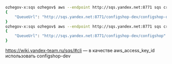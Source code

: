 ```bash
ozhegov-x:sqs ozhegov$ aws --endpoint http://sqs.yandex.net:8771 sqs create-queue --cli-input-json file://dev/configshop-deadletter.json
{
    "QueueUrl": "http://sqs.yandex.net:8771/configshop-dev/configshop-deadletter"
}
ozhegov-x:sqs ozhegov$ aws --endpoint http://sqs.yandex.net:8771 sqs create-queue --cli-input-json file://dev/configshop.json
{
    "QueueUrl": "http://sqs.yandex.net:8771/configshop-dev/configshop"
}
```

https://wiki.yandex-team.ru/sqs/#cli — в качестве aws_access_key_id использовать configshop-dev
